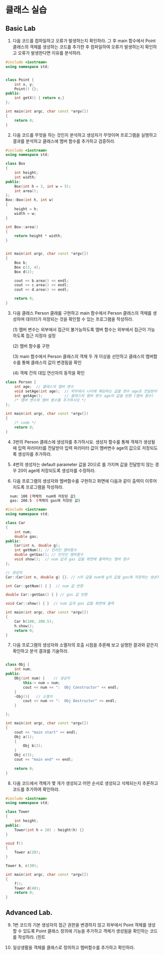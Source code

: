 # 클래스 실습

## Basic Lab

1. 다음 코드를 컴파일하고 오류가 발생하는지 확인하라. 그 후 main 함수에서 Point 클래스의 객체를 생성하는 코드를 추가한 후 컴파일하여 오류가 발생하는지 확인하고 오류가 발생한다면 이유를 분석하라.

```c++
#include <iostream>
using namespace std;


class Point {
	int x, y;
	Point() {};
public:
	int getX() { return x;}
};

int main(int argc, char const *argv[])
{
	return 0;
}
```
2. 다음 코드를 무엇을 하는 것인지 분석하고 생성자가 무엇이며 프로그램을 실행하고 결과를 분석하고 클래스에 멤버 함수를 추가하고 검증하라.

```c++
#include <iostream>
using namespace std;

class Box
{
	int height;
	int width;
public:
	Box(int h = 3, int w = 5);
	int area();	
};
Box::Box(int h, int w)
{
	height = h;
	width = w;
}

int Box::area()
{
	return height * width;
}


int main(int argc, char const *argv[])
{
	Box b;
	Box c(3, 4);
	Box d(2);

	cout << b.area() << endl;
	cout << c.area() << endl;
	cout << d.area() << endl;

	return 0;
}
```

3. 다음 클래스 Person 클래를 구현하고 main 함수에서 Person 클래스의 객체를 생성하며 데이터가 저장되는 것을 확인할 수 있는 프로그램을 작성하라.

   (1) 멤버 변수는 외부에서 접근이 불가능하도록 멤버 함수는 외부에서 접근이 가능하도록 접근 지정자 설정
   
   (2) 멤버 함수를 구현
   
   (3) main 함수에서 Person 클래스의 객체 두 개 이상을 선언하고 클래스의 멤버함수를 통해 클래스의 값이 변경됨을 확인
   
   (4) 객체 간의 대입 연산자의 동작을 확인

```c++
class Person {
	int age;  // 클래스의 멤버 변수 
	void setAge(int age);  // 외부에서 나이에 해당하는 값을 변수 age로 전달받아 클래스의 멤버 변수에 저장 (멤버 함수)
	int getAge();          // 클래스의 멤버 변수 age의 값을 반환 (멤버 함수)
	/* 멤버 변수와 멤버 함수를 추가하시오 */
};

int main(int argc, char const *argv[])
{
	/* code */
	return 0;
}
```
4. 3번의 Person 클래스에 생성자를 추가하시요. 생성자 함수를 통해 객체가 생성될 때 입력 파러미터를 전달받아 입력 파러미터 값이 멤버변수 age의 값으로 저정되도록 
   생성자를 추가하라. 

5. 4번의 생성자는 default parameter 값을 20으로 를 가지며 값을 전달받지 않는 경우 20이 age에 저장되도록 생성자를 수정하라.

6. 다음 프로그램의 생성자와 멤버함수를 구현하고 화면에 다음과 같이 출력이 이루어 지도록 프로그램을 작성하라.
```bash
  num: 100 (객체의  num에 저장된 값)
  gas: 200.5  (객체의 gas에 저장된 값)
```

```c++
#include <iostream>
using namespace std;

class Car
{
	int num;
	double gas;
public:
	Car(int n, double g);
	int getNum(); // 인라인 멤버함수
	double getGas(); // 인라인 멤버함수
	void show();  // num 값과 gas 값을 화면에 출력하는 멤버 함수 
};

// 생성자 
Car::Car(int n, double g) {}. // n의 값을 num에 g의 값을 gas에 저장하는 생성자

int Car::getNum() { }  // num 값 반환

double Car::getGas() { } // gas 값 반환

void Car::show() { }  // num 값과 gas 값을 화면에 출력 

int main(int argc, char const *argv[])
{
	Car h(100, 200.5);
	h.show();
	return 0;
}
```

7. 다음 프로그램의 생성자와 소멸자의 호출 시점을 추론해 보고 실행한 결과와 같은지 확인하고 분석 결과를 기술하라. 

```c++

class Obj {
	int num;
public:
	Obj(int num) {    // 생성자
		this-> num = num;
		cout << num << ":  Obj Constructor" << endl;
	}
	~Obj(){   // 소멸자
		cout << num << ":  Obj Destructor" << endl;
	}

};

int main(int argc, char const *argv[])
{
	cout << "main start" << endl;
	Obj a(1);
	{
		Obj b(2);
	}
	Obj c(3);
	cout << "main end" << endl;
	
	return 0;
}
```
8. 다음 코드에서 객체가 몇 개가 생성되고 어떤 순서로 생성되고 삭제되는지 추론하고 코드를 추가하여 확인하라.
```c++
#include <iostream>
using namespace std;

class Tower
{
	int height;
public:
	Tower(int h = 10) : height(h) {}
}

void f()
{
	Tower a(20);
}

Tower b, c(30);

int main(int argc, char const *argv[])
{
	f();
	Tower d(40);
	return 0;
}
```
## Advanced Lab.

9. 1번 코드의 기본 생성자의 접근 권한을 변경하지 않고 외부에서 Point 객체를 생성할 수 있도록 Point 클래스 정의에 기능을 추가하고 객체가 생성됨을 확인하는 코드를 작성하라. (힌트 

11. 일상생활을 객체를 클래스로 정의하고 멤버함수를 추가하고 확인하라.
